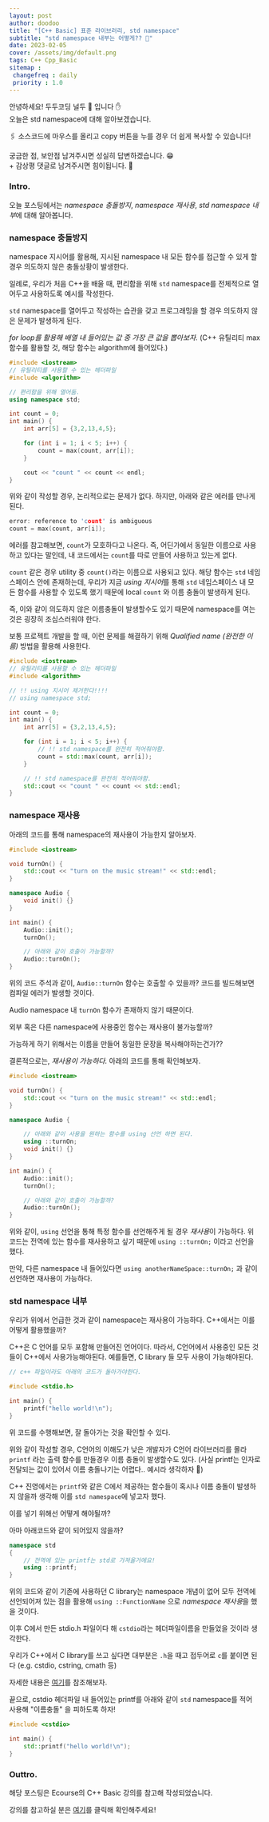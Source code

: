 ```yaml
---
layout: post
author: doodoo
title: "[C++ Basic] 표준 라이브러리, std namespace"
subtitle: "std namespace 내부는 어떻게?? 🧐"
date: 2023-02-05
cover: /assets/img/default.png
tags: C++ Cpp_Basic
sitemap :
 changefreq : daily
 priority : 1.0
---
```

안녕하세요! 두두코딩 <span class="doodoo">널두 🥸</span> 입니다 ✋ <br>
오늘은 std namespace에 대해 알아보겠습니다.

🖇 소스코드에 마우스를 올리고 <span class="tip">copy</span> 버튼을 누를 경우 더 쉽게 복사할 수 있습니다!

궁금한 점, 보안점 남겨주시면 성실히 답변하겠습니다. 😁 <br>
\+ 감상평 댓글로 남겨주시면 힘이됩니다. 🙇

### Intro.
오늘 포스팅에서는 *namespace 충돌방지*, *namespace 재사용*, *std namespace
내부*에 대해 알아봅니다.

### namespace 충돌방지
namespace 지시어를 활용해, 지시된 namespace 내 모든 함수를 접근할 수 있게 할
경우 의도하지 않은 충돌상황이 발생한다.

일례로, 우리가 처음 C++을 배울 때, 편리함을 위해 `std` namespace를 전체적으로 열어두고 사용하도록 예시를 작성한다.

`std` namespace를 열어두고 작성하는 습관을 갖고 프로그래밍을 할 경우 의도하지
않은 문제가 발생하게 된다.

*for loop를 활용해 배열 내 들어있는 값 중 가장 큰 값을 뽑아보자.*
(C++ 유틸리티 max 함수를 활용할 것, 해당 함수는 algorithm에 들어있다.)

```cpp
#include <iostream>
// 유틸리티를 사용할 수 있는 헤더파일
#include <algorithm>

// 편리함을 위해 열어둠.
using namespace std;

int count = 0;
int main() {
	int arr[5] = {3,2,13,4,5};

	for (int i = 1; i < 5; i++) {
		count = max(count, arr[i]);
	}

	cout << "count " << count << endl;
}
```

위와 같이 작성할 경우, 논리적으로는 문제가 없다. 하지만, 아래와 같은 에러를
만나게된다.

```cpp
error: reference to 'count' is ambiguous
count = max(count, arr[i]);
```

에러를 참고해보면, `count`가 모호하다고 나온다. 즉, 어딘가에서 동일한 이름으로
사용하고 있다는 말인데, 내 코드에서는 `count`를 따로 만들어 사용하고 있는게
없다.

`count` 같은 경우 utility 중 `count()`라는 이름으로 사용되고 있다. 해당 함수는
`std` 네임스페이스 안에 존재하는데, 우리가 지금 *using 지시어*를 통해 `std`
네임스페이스 내 모든 함수를 사용할 수 있도록 했기 때문에 local `count` 와 이름
충돌이 발생하게 된다.

즉, 이와 같이 의도하지 않은 이름충돌이 발생할수도 있기 때문에 namespace를
여는것은 굉장히 조심스러워야 한다.

보통 프로젝트 개발을 할 때, 이런 문제를 해결하기 위해 *Qualified name (완전한
이름)* 방법을 활용해 사용한다.

```cpp
#include <iostream>
// 유틸리티를 사용할 수 있는 헤더파일
#include <algorithm>

// !! using 지시어 제거한다!!!!
// using namespace std;

int count = 0;
int main() {
	int arr[5] = {3,2,13,4,5};

	for (int i = 1; i < 5; i++) {
		// !! std namespace를 완전히 적어줘야함.
		count = std::max(count, arr[i]);
	}

	// !! std namespace를 완전히 적어줘야함.
	std::cout << "count " << count << std::endl;
}
```
### namespace 재사용
아래의 코드를 통해 namespace의 재사용이 가능한지 알아보자.

```cpp
#include <iostream>

void turnOn() {
	std::cout << "turn on the music stream!" << std::endl;
}

namespace Audio {
	void init() {}
}

int main() {
	Audio::init();
	turnOn();

	// 아래와 같이 호출이 가능할까?
	Audio::turnOn();
}
```

위의 코드 주석과 같이, `Audio::turnOn` 함수는 호출할 수 있을까? 코드를
빌드해보면 컴파일 에러가 발생할 것이다.

Audio namespace 내 `turnOn` 함수가 존재하지 않기 때문이다.

외부 혹은 다른 namespace에 사용중인 함수는 재사용이 불가능할까?

가능하게 하기 위해서는 이름을 만들어 동일한 문장을 복사해야하는건가??

결론적으로는, *재사용이 가능하다.* 아래의 코드를 통해 확인해보자.

```cpp
#include <iostream>

void turnOn() {
	std::cout << "turn on the music stream!" << std::endl;
}

namespace Audio {

	// 아래와 같이 사용을 원하는 함수를 using 선언 하면 된다.
	using ::turnOn;
	void init() {}
}

int main() {
	Audio::init();
	turnOn();

	// 아래와 같이 호출이 가능할까?
	Audio::turnOn();
}
```

위와 같이, `using` 선언을 통해 특정 함수를 선언해주게 될 경우 *재사용*이
가능하다. 위 코드는 전역에 있는 함수를 재사용하고 싶기 때문에 `using ::turnOn;`
이라고 선언을 했다.

만약, 다른 namespace 내 들어있다면 `using anotherNameSpace::turnOn;` 과 같이
선언하면 재사용이 가능하다.

### std namespace 내부
우리가 위에서 언급한 것과 같이 namespace는 재사용이 가능하다. C++에서는 이를
어떻게 활용했을까?

C++은 C 언어를 모두 포함해 만들어진 언어이다. 따라서, C언어에서 사용중인 모든
것들이 C++에서 사용가능해야된다. 예를들면, C library 들 모두 사용이
가능해야된다.

```cpp
// c++ 파일이라도 아래의 코드가 돌아가야한다.

#include <stdio.h>

int main() {
	printf("hello world!\n");
}
```

위 코드를 수행해보면, 잘 돌아가는 것을 확인할 수 있다.

위와 같이 작성할 경우, C언어의 이해도가 낮은 개발자가 C언어 라이브러리를 몰라
`printf` 라는 출력 함수를 만들경우 이름 충돌이 발생할수도 있다. (사실 printf는
인자로 전달되는 값이 있어서 이름 충돌나기는 어렵다.. 예시라 생각하자 🤫)

C++ 진영에서는 `printf`와 같은 C에서 제공하는 함수들이 혹시나 이름 충돌이
발생하지 않을까 생각해 이를 `std namespace`에 넣고자 했다.

이를 넣기 위해선 어떻게 해야될까?

아마 아래코드와 같이 되어있지 않을까?

```cpp
namespace std
{
	// 전역에 있는 printf는 std로 가져올거에요!
	using ::printf;
}
```

위의 코드와 같이 기존에 사용하던 C library는 namespace 개념이 없어 모두 전역에
선언되어져 있는 점을 활용해 `using ::FunctionName` 으로 *namespace 재사용*을
했을 것이다.

이후 C에서 만든 stdio.h 파일이다 해 `cstdio`라는 헤더파일이름을 만들었을 것이라
생각한다.

우리가 C++에서 C library를 쓰고 싶다면 대부분은 `.h`을 때고 접두어로 `c`를
붙이면 된다 (e.g. cstdio, cstring, cmath 등)

자세한 내용은 [여기](https://cplusplus.com/reference/clibrary/)를 참조해보자.

끝으로, cstdio 헤더파일 내 들어있는 printf를 아래와 같이 `std` namespace를 적어 사용해 "이름충돌" 을 피하도록 하자!

```cpp
#include <cstdio>

int main() {
	std::printf("hello world!\n");
}
```

### Outtro.
해당 포스팅은 Ecourse의 C++ Basic 강의를 참고해 작성되었습니다.

강의를 참고하실 분은 [여기](https://www.ecourse.co.kr/course/cppbasic_v2/)를 클릭해 확인해주세요!

